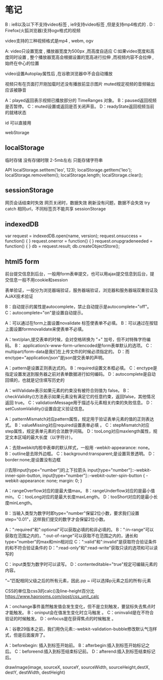# 笔记

B : ie8以及以下不支持video标签 , ie9支持video标签 ,但是支持mp4格式的 .
D : Firefox(火狐浏览器)支持ogv格式的视频

video支持的三种视频格式是mp4 , webm, ogv

A: video只设置宽度 , 播放器宽度为500px ,而高度自适应
C:如果video宽度和高度同时设置 , 整个播放器宽高会根据设置的宽高进行拉伸 ,而视频内容不会拉伸 , 始终在中心的位置

video设置Autoplay属性后 ,在谷歌浏览器中不会自动播放

视频只有在页面打开刚加载时还没有播放前显示图片
muted规定视频的音频输出应该被静音

A：played返回表示视频已播放部分的 TimeRanges 对象。
B：paused返回视频是否暂停。
C：muted设置或返回是否关闭声音。
D：readyState返回视频当前的就绪状态

id 可以直接用

webStorage

## localStorage

临时存储
没有存储时限
2-5mb左右
只能存储字符串

API
localStorage.setItem('leo', 123);
localStorage.getItem('leo');
localStorage.removeItem();
localStorage.length;
localStorage.clear();

## sessionStorage

网页会话结束时失效
网页关闭时，数据失效
刷新没有问题，数据不会失效
try catch
相同url，不同标签页不能共享 sessionStorage

## indexedDB

var request = indexedDB.open(name, version);
request.onsuccess = function() {
}
request.onerror = function() {
}
request.onupgradeneeded = function() {
}
db = request.result;
db.createObjectStore();

## html5 form

前台提交信息到后台，一般用form表单提交，也可以用ajax提交信息到后台，提交信息一般不用cookie和session

表单验证，一般分为浏览器端验证，服务器端验证，浏览器和服务器端双重验证及AJAX技术验证

B：自动提示的属性是autocomplete，禁止自动提示是autocomplete="off"。
C：autocomplete="on"是设置自动提示。

A：可以通过在form上面设置novalidate 标签使表单不必填。
B：可以通过在按钮上面设置formnovalidate来使表单不必填。

A：text/plan,提交表单的时候，会对空格转换为 "+" 加号，但不对特殊字符编码。
B： application/x-www-form-urlencoded是form表单默认的选项。
C：multipart/form-data是我们在上传文件的时候必须指定的。
D：而enctype="application/json"是json提交表单的声明。

A：pattern是设置正则表达式的。
B：required设置文本框必填。
C：enctype是指定设置发送到服务器之前对表单数据进行如何编码。
D：autocomplete是自动回填的，也就是记住填写历史的

A：willValidate表示如果元素的约束没有被符合则值为 false。
B：checkValidity()方法表示如果元素没有满足它的任意约束，返回false，其他情况返回 true。
C：validationMessage用于描述与元素相关约束的失败信息。
D：setCustomValidity()设置自定义验证信息。

A：patternMismatch对应pattern属性，规定用于验证表单元素的值的正则表达式。
B：valueMissing对应required设置表单必填 。
C：stepMismatch对应step属性，规定表单元素的合法数字间隔。
D：tooLong对应maxlength属性，规定文本区域的最大长度（以字符计）。

A：去除webkit内核中表单的默认样式，一般用 -webkit-appearance: none。
B：outline是去除外边框。
C：background:transparent;是设置背景透明。
D：border:none;是设置没有边框

//去除input[type="number"]的上下拉箭头
input[type="number"]::-webkit-inner-spin-button,
input[type="number"]::-webkit-outer-spin-button {
  -webkit-appearance: none;
  margin: 0;
}

A：rangeOverflow对应的是最大值max。
B：rangeUnderflow对应的是最小值min。
C：tooLong对应的是最大长度maxLength。
D：tooShort对应的是最小长度minLength。

B：当输入类型为数字时即type="number"保留2位小数，要求我们设置step="0.01"，这样我们提交的数字才会保留2位小数。

A：":required"和":optional"可以获取必填的和非必填的。
B：":in-range"可以获取在范围之内的，":out-of-range"可以获取不在范围之内的，通长和type="number"的max和min相对应
C：":valid"和":invalid"是获取符合验证条件的和不符合验证条件的
D：":read-only"和":read-write"获取只读的选项和可以读写的

C：input类型为数字时可以读写。
D：contenteditable="true"规定可编辑元素的内容。

“~”匹配相同父级之后的所有元素，因此.pp ~ i可以选择p元素之后的所有i元素

CSS的单位及css3的calc()及line-height百分比
<https://www.haorooms.com/post/css_unit_calc>

A：onchange事件虽然触发值会发生变化，但不是立刻触发，要鼠标失去焦点时才能触发。
B：oninput会在值发生变化时立马触发 。
C：oninvalid是在不符合验证的时候触发。
D：onfocus是在获得焦点的时候触发 。

A：谷歌29版本之前，我们用伪元素::-webkit-validation-bubble修改默认气泡样式，但是后面废弃了。

A：beforebegin: 插入到标签开始前。
B：afterbegin:插入到标签开始标记之后。
C：beforeend:插入到标签结束标记前。
D：afterend:插入到标签结束标记后。

drawImage(image, sourceX, sourceY, sourceWidth, sourceHeight,destX, destY, destWidth, destHeight)
